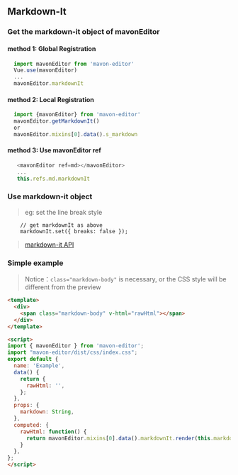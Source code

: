 ## Markdown-It

### Get the markdown-it object of mavonEditor

#### method 1:  Global Registration
```javascript
  import mavonEditor from 'mavon-editor'
  Vue.use(mavonEditor)
  ...
  mavonEditor.markdownIt
```

#### method 2: Local Registration
```javascript
  import {mavonEditor} from 'mavon-editor'
  mavonEditor.getMarkdownIt()
  or
  mavonEditor.mixins[0].data().s_markdown
```

#### method 3: Use mavonEditor ref
```javascript
   <mavonEditor ref=md></mavonEditor>
   ...
   this.refs.md.markdownIt
```

### Use markdown-it object

> eg: set the line break style

```
    // get markdownIt as above
    markdownIt.set({ breaks: false });
```

> [markdown-it API](https://github.com/markdown-it/markdown-it)

### Simple example

> Notice：`class="markdown-body"` is necessary, or the CSS style will be different from the preview
```html
<template>
  <div>
    <span class="markdown-body" v-html="rawHtml"></span>
  </div>
</template>

<script>
import { mavonEditor } from 'mavon-editor';
import "mavon-editor/dist/css/index.css";
export default {
  name: 'Example',
  data() {
    return {
      rawHtml: '',
    };
  },
  props: {
    markdown: String,
  },
  computed: {
    rawHtml: function() {
      return mavonEditor.mixins[0].data().markdownIt.render(this.markdown);
    }
  },
};
</script>
```